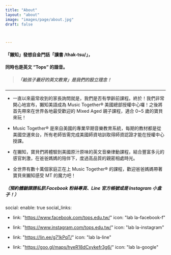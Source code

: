 ```yaml
---
title: "About"
layout: "about"
image: "images/page/about.jpg"
draft: false



---
```

#### 「獺知」發想自金門話「讀書 /thak-tsu/」，
#### 同時也是英文 “Tops” 的諧音。
> ##### _「給孩子最好的英文教育」是我們的設立理念！_
---

* 一直以來最常收到的家長詢問就是，我們是否有學齡前課程。終於！我們非常開心地宣布，獺知美語成為 Music Together® 美國總部授權中心囉！之後將首先帶來在世界各地最受歡迎的 Mixed Aged 親子課程，適合 0~5 歲的寶貝來玩！

* Music Together® 是來自美國的專業早期音樂教育系統，每期的教材都是從美國空運來台，所有老師皆需完成美國師資培訓取得師資認證才能在授權中心授課。

* 在獺知，寶貝們將體驗到美國原汁原味的英文音樂律動課程，結合豐富多元的感官刺激，在爸爸媽媽的陪伴下，度過高品質的親密相處時光。

* 全世界有數十萬個家庭正在上 Music Together® 的課程，歡迎爸爸媽媽帶著寶貝來獺知感受 MT 的魔力吧！

##### （預約體驗課請私訊 Facebook 粉絲專頁、Line 官方帳號或是 Instagram 小盒子！）


social:
  enable: true
  social_links:
  - link: "https://www.facebook.com/tops.edu.tw/"
    icon: "lab la-facebook-f"

  - link: "https://www.instagram.com/tops.edu.tw/"
    icon: "lab la-instagram"
    
  - link: "https://lin.ee/g71kPqT/"
    icon: "lab la-line"
    
  - link: "https://goo.gl/maps/hyeR18dCxykefr3g6/"
    icon: "lab la-google"
